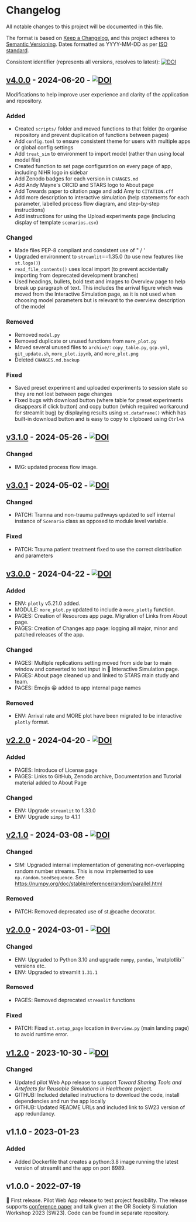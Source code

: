 # Changelog

All notable changes to this project will be documented in this file.

The format is based on [Keep a Changelog](https://keepachangelog.com/en/1.1.0/),
and this project adheres to [Semantic Versioning](https://semver.org/spec/v2.0.0.html). Dates formatted as YYYY-MM-DD as per [ISO standard](https://www.iso.org/iso-8601-date-and-time-format.html).

Consistent identifier (represents all versions, resolves to latest): [![DOI](https://zenodo.org/badge/DOI/10.5281/zenodo.10055168.svg)](https://doi.org/10.5281/zenodo.10055168)

## [v4.0.0](https://github.com/pythonhealthdatascience/stars-streamlit-example/releases/tag/v4.0.0) - 2024-06-20 - [![DOI](https://zenodo.org/badge/DOI/10.5281/zenodo.12187699.svg)](https://doi.org/10.5281/zenodo.12187699)

Modifications to help improve user experience and clarity of the application and repository.

### Added

* Created `scripts/` folder and moved functions to that folder (to organise repository and prevent duplication of functions between pages)
* Add `config.toml` to ensure consistent theme for users with multiple apps or global config settings
* Add `treat_sim` to environment to import model (rather than using local model file)
* Created function to set page configuration on every page of app, including NIHR logo in sidebar
* Add Zenodo badges for each version in `CHANGES.md`
* Add Andy Mayne's ORCID and STARS logo to About page
* Add Towards paper to citation page and add Amy to `CITATION.cff`
* Add more description to interactive simulation (help statements for each parameter, labelled process flow diagram, and step-by-step instructions)
* Add instructions for using the Upload experiments page (including display of template `scenarios.csv`)

### Changed

* Made files PEP-8 compliant and consistent use of " / '
* Upgraded environment to `streamlit`==1.35.0 (to use new features like `st.logo()`)
* `read_file_contents()` uses local import (to prevent accidentally importing from deprecated development branches)
* Used headings, bullets, bold text and images to Overview page to help break up paragraph of text. This includes the arrival figure which was moved from the Interactive Simulation page, as it is not used when choosing model parameters but is relevant to the overview description of the model

### Removed

* Removed `model.py`
* Removed duplicate or unused functions from `more_plot.py`
* Moved several unused files to `archive/`: `copy_table.py`, `gcp.yml`, `git_update.sh`, `more_plot.ipynb`, and `more_plot.png`
* Deleted `CHANGES.md.backup`

### Fixed

* Saved preset experiment and uploaded experiments to session state so they are not lost between page changes
* Fixed bugs with download button (where table for preset experiments disappears if click button) and copy button (which required workaround for streamlit bug) by displaying results using `st.dataframe()` which has built-in download button and is easy to copy to clipboard using `Ctrl+A`

## [v3.1.0](https://github.com/pythonhealthdatascience/stars-streamlit-example/releases/tag/v3.1.0) - 2024-05-26 - [![DOI](https://zenodo.org/badge/DOI/10.5281/zenodo.11316319.svg)](https://doi.org/10.5281/zenodo.11316319)

### Changed

* IMG: updated process flow image.

## [v3.0.1](https://github.com/pythonhealthdatascience/stars-streamlit-example/releases/tag/v3.0.1) - 2024-05-02 - [![DOI](https://zenodo.org/badge/DOI/10.5281/zenodo.11102678.svg)](https://doi.org/10.5281/zenodo.11102678)

### Changed

* PATCH: Tramna and non-trauma pathways updated to self internal instance of `Scenario` class as opposed to module level variable. 

### Fixed

* PATCH: Trauma patient treatment fixed to use the correct distribution and parameters

## [v3.0.0](https://github.com/pythonhealthdatascience/stars-streamlit-example/releases/tag/v3.0.0) - 2024-04-22 - [![DOI](https://zenodo.org/badge/DOI/10.5281/zenodo.11034479.svg)](https://doi.org/10.5281/zenodo.11034479)

### Added

* ENV: `plotly` v5.21.0 added.
* MODULE: `more_plot.py` updated to include a `more_plotly` function.
* PAGES: Creation of Resources app page. Migration of Links from About page.
* PAGES: Creation of Changes app page: logging all major, minor and patched releases of the app.

### Changed

* PAGES: Multiple replications setting moved from side bar to main window and converted to text input in 🎱 Interactive Simulation page.
* PAGES: About page cleaned up and linked to STARS main study and team.
* PAGES: Emojis 😀 added to app internal page names

### Removed

* ENV: Arrival rate and MORE plot have been migrated to be interactive `plotly` format.

## [v2.2.0](https://github.com/pythonhealthdatascience/stars-streamlit-example/releases/tag/v2.2.0) - 2024-04-20 - [![DOI](https://zenodo.org/badge/DOI/10.5281/zenodo.11001959.svg)](https://doi.org/10.5281/zenodo.11001959)

### Added

* PAGES: Introduce of License page 
* PAGES: Links to GitHub, Zenodo archive, Documentation and Tutorial material added to About Page

### Changed

* ENV: Upgrade `streamlit` to 1.33.0
* ENV: Upgrade `simpy` to 4.1.1

## [v2.1.0](https://github.com/pythonhealthdatascience/stars-streamlit-example/releases/tag/v2.1.0) - 2024-03-08 - [![DOI](https://zenodo.org/badge/DOI/10.5281/zenodo.10935920.svg)](https://doi.org/10.5281/zenodo.10935920)

### Changed

* SIM: Upgraded internal implementation of generating non-overlapping random number streams.  This is now implemented to use `np.random.SeedSequence`. See https://numpy.org/doc/stable/reference/random/parallel.html

### Removed

* PATCH: Removed deprecated use of st.@cache decorator.

## [v2.0.0](https://github.com/pythonhealthdatascience/stars-streamlit-example/releases/tag/v2.0.0) - 2024-03-01 - [![DOI](https://zenodo.org/badge/DOI/10.5281/zenodo.10732700.svg)](https://doi.org/10.5281/zenodo.10732700)

### Changed

* ENV: Upgraded to Python 3.10 and upgrade `numpy`, `pandas`, `matplotlib`` versions etc.
* ENV: Upgraded to streamlit `1.31.1`

### Removed

* PAGES: Removed deprecated `streamlit` functions

### Fixed

* PATCH: Fixed `st.setup_page` location in `Overview.py` (main landing page) to avoid runtime error.

## [v1.2.0](https://github.com/pythonhealthdatascience/stars-streamlit-example/releases/tag/v1.2.0) - 2023-10-30 - [![DOI](https://zenodo.org/badge/DOI/10.5281/zenodo.10055169.svg)](https://doi.org/10.5281/zenodo.10055169)

### Changed

* Updated pilot Web App release to support *Toward Sharing Tools and Artefacts for Reusable Simulations in Healthcare* project.
* GITHUB: Included detailed instructions to download the code, install dependencies and run the app locally
* GITHUB: Updated README URLs and included link to SW23 version of app redundancy.

## v1.1.0 - 2023-01-23

### Added

* Added Dockerfile that creates a python:3.8 image running the latest version of streamlit and the app on port 8989.

## v1.0.0 - 2022-07-19

:seedling: First release. Pilot Web App release to test project feasibility. The release supports [conference paper](https://www.theorsociety.com/media/7313/doiorg1036819sw23030.pdf) and talk given at the OR Society Simulation Workshop 2023 (SW23). Code can be found in separate repository.